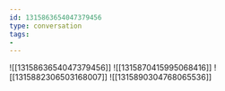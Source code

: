 ```yaml
---
id: 1315863654047379456
type: conversation
tags:
- 
---
```

![[1315863654047379456]]
![[1315870415995068416]]
![[1315882306503168007]]
![[1315890304768065536]]

